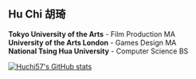 <!--### Hi there 👋-->

## Hu Chi 胡琦
**Tokyo University of the Arts** - Film Production MA</br>
**University of the Arts London** - Games Design MA</br>
**National Tsing Hua University** - Computer Science BS

[![Huchi57's GitHub stats](https://github-readme-stats.vercel.app/api?username=huchi57&theme=react&count_private=true&show_icons=true&include_all_commits=true)](https://github.com/anuraghazra/github-readme-stats)



<!--
**huchi57/huchi57** is a ✨ _special_ ✨ repository because its `README.md` (this file) appears on your GitHub profile.

Here are some ideas to get you started:

- 🔭 I’m currently working on ...
- 🌱 I’m currently learning ...
- 👯 I’m looking to collaborate on ...
- 🤔 I’m looking for help with ...
- 💬 Ask me about ...
- 📫 How to reach me: ...
- 😄 Pronouns: ...
- ⚡ Fun fact: ...
-->
